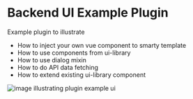 # Backend UI Example Plugin
Example plugin to illustrate
- How to inject your own vue component to smarty template
- How to use components from ui-library
- How to use dialog mixin
- How to do API data fetching
- How to extend existing ui-library component


![image illustrating plugin example ui](docs/plugin_ui/image.svg)
